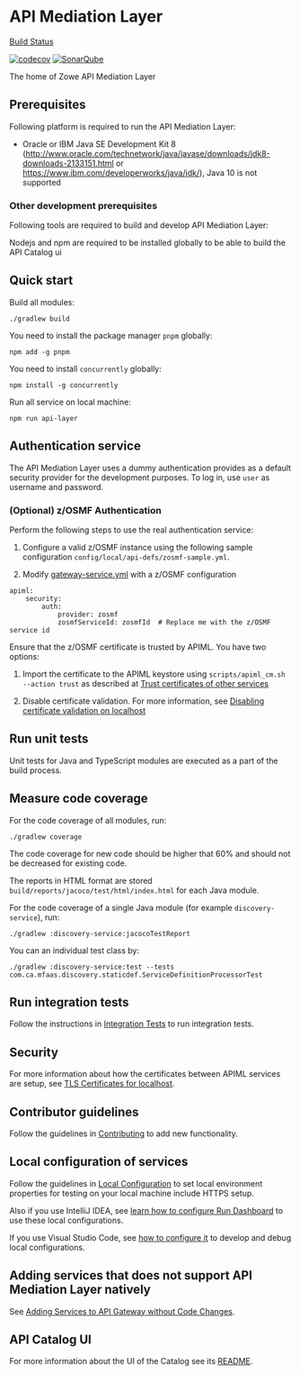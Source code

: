 # API Mediation Layer

[Build Status](https://wash.zowe.org:8443/job/API_Mediation/job/master/)

[![codecov](https://codecov.io/gh/zowe/api-layer/branch/master/graph/badge.svg)](https://codecov.io/gh/zowe/api-layer)
[![SonarQube](https://jayne.zowe.org:9000/api/project_badges/measure?project=zowe%3Aapi-mediation-layer&metric=alert_status)](https://jayne.zowe.org:9000/dashboard?id=zowe%3Aapi-mediation-layer)

The home of Zowe API Mediation Layer

## Prerequisites

Following platform is required to run the API Mediation Layer:

* Oracle or IBM Java SE Development Kit 8 (<http://www.oracle.com/technetwork/java/javase/downloads/jdk8-downloads-2133151.html> or <https://www.ibm.com/developerworks/java/jdk/>), Java 10 is not supported

### Other development prerequisites

Following tools are required to build and develop API Mediation Layer:

Nodejs and npm are required to be installed globally to be able to build the API Catalog ui

## Quick start

Build all modules:

    ./gradlew build

You need to install the package manager `pnpm` globally:
    
    npm add -g pnpm
    
You need to install `concurrently` globally:

    npm install -g concurrently

Run all service on local machine:

    npm run api-layer

## Authentication service

The API Mediation Layer uses a dummy authentication provides as a default security provider for the development purposes. To log in, use `user` as username and password.

### (Optional) z/OSMF Authentication

Perform the following steps to use the real authentication service:
 
1. Configure a valid z/OSMF instance using the following sample configuration `config/local/api-defs/zosmf-sample.yml`.

2. Modify [gateway-service.yml](config/local/gateway-service.yml) with a z/OSMF configuration

```
apiml:
    security:
        auth:
            provider: zosmf
            zosmfServiceId: zosmfId  # Replace me with the z/OSMF service id
```

Ensure that the z/OSMF certificate is trusted by APIML. You have two options:

1. Import the certificate to the APIML keystore using `scripts/apiml_cm.sh --action trust` as described at [Trust certificates of other services](/keystore/README.md#Trust-certificates-of-other-services)

2. Disable certificate validation. For more information, see [Disabling certificate validation on localhost](/keystore/README.md#Disabling-certificate-validation-on-localhost)

## Run unit tests

Unit tests for Java and TypeScript modules are executed as a part of the build process.

## Measure code coverage

For the code coverage of all modules, run:

    ./gradlew coverage

The code coverage for new code should be higher that 60% and should not be decreased for existing code.

The reports in HTML format are stored `build/reports/jacoco/test/html/index.html` for each Java module.

For the code coverage of a single Java module (for example `discovery-service`), run:

    ./gradlew :discovery-service:jacocoTestReport

You can an individual test class by:

    ./gradlew :discovery-service:test --tests com.ca.mfaas.discovery.staticdef.ServiceDefinitionProcessorTest

## Run integration tests

Follow the instructions in [Integration Tests](integration-tests/README.md) to run integration tests.

## Security

For more information about how the certificates between APIML services are setup, see [TLS Certificates for localhost](keystore/README.md).

## Contributor guidelines

Follow the guidelines in [Contributing](CONTRIBUTING.md) to add new functionality.

## Local configuration of services

Follow the guidelines in [Local Configuration](docs/local-configuration.md) to set local environment properties for testing on your local machine include HTTPS setup.

Also if you use IntelliJ IDEA, see [learn how to configure Run Dashboard](docs/idea-setup.md) to use these local configurations.

If you use Visual Studio Code, see [how to configure it](docs/vscode-setup.md) to develop and debug local configurations.

## Adding services that does not support API Mediation Layer natively

See [Adding Services to API Gateway without Code Changes](docs/static-apis.md).

## API Catalog UI

For more information about the UI of the Catalog see its [README](api-catalog-ui/frontend/README.md).
